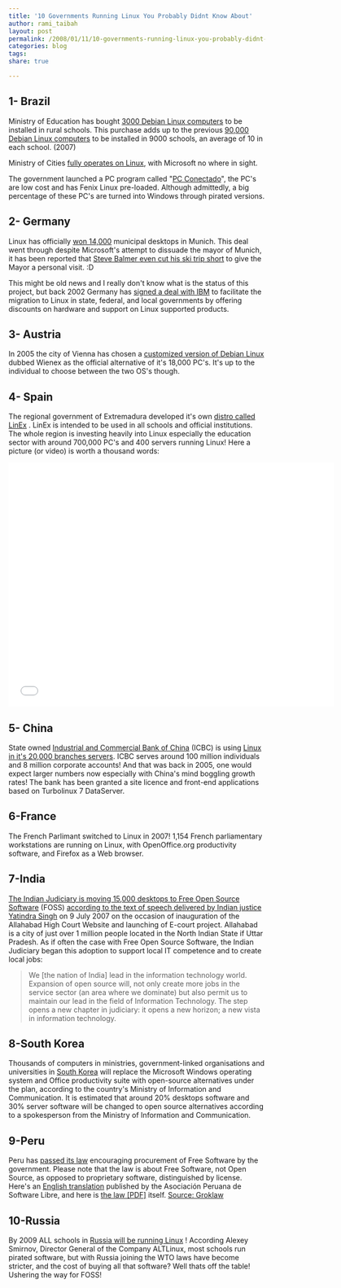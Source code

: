 ```yaml
---
title: '10 Governments Running Linux You Probably Didnt Know About'
author: rami_taibah
layout: post
permalink: /2008/01/11/10-governments-running-linux-you-probably-didnt-know-about/
categories: blog
tags:
share: true

---
```


1- Brazil
--------
 Ministry of Education has bought [3000 Debian Linux computers](http://times.debian.net/1199-Ministry-from-Brazil-buying-3000-with-four-terminal-Debian-computers. "3000 Debian Linux computers") to be installed in rural schools. This purchase adds up to the previous [90,000 Debian Linux computers](http://times.debian.net/1189-Brazil-Ministry-buying-90,000-Debian-GNU-Linux-machines "90,000 Debian Linux computers") to be installed in 9000 schools, an average of 10 in each school. (2007)

Ministry of Cities [fully operates on Linux](http://news.bbc.co.uk/2/hi/business/4602325.stm "fully operates on Linux"), with Microsoft no where in sight.

 The government launched a PC program called "[PC Conectado](http://www.google.com/translate?u=http%3A%2F%2Fwww.softwarelivre.gov.br%2Fnoticias%2Fpcconectado%2Fview&langpair=pt%7Cen&hl=en&ie=UTF8 "PC Conectado")", the PC's are low cost and has Fenix Linux pre-loaded. Although admittedly, a big percentage of these PC's are turned into Windows through pirated versions.

2- Germany
---------

Linux has officially [won 14,000](http://www.news.com/2100-7344_3-5689003.html "won 14,000") municipal desktops in Munich. This deal went through despite Microsoft's attempt to dissuade the mayor of Munich, it has been reported that [Steve Balmer even cut his ski trip short](http://news.zdnet.co.uk/software/0,1000000121,39171380,00.htm "Steve Balmer even cut his ski trip short") to give the Mayor a personal visit. :D

This might be old news and I really don't know what is the status of this project, but back 2002 Germany has [signed a deal with IBM](http://www.computerworld.com/softwaretopics/os/story/0,10801,71659,00.html "signed a deal with IBM") to facilitate the migration to Linux in state, federal, and local governments by offering discounts on hardware and support on Linux supported products.

3- Austria
-----------

In 2005 the city of Vienna has chosen a [customized version of Debian Linux](http://dot.kde.org/1120591425/ "customized version of Debian Linux") dubbed Wienex as the official alternative of it's 18,000 PC's. It's up to the individual to choose between the two OS's though.

4- Spain
-------

The regional government of Extremadura developed it's own [distro called LinEx](http://news.zdnet.co.uk/software/0,1000000121,39197928,00.htm?r=4 "distro called LinEx") . LinEx is intended to be used in all schools and official institutions. The whole region is investing heavily into Linux especially the education sector with around 700,000 PC's and 400 servers running Linux! Here a picture (or video) is worth a thousand words:

<iframe width="640" height="480" src="//www.youtube.com/embed/nR8Oh0Js_lA" frameborder="0" allowfullscreen></iframe>

5- China
-------

State owned [Industrial and Commercial Bank of China](http://en.wikipedia.org/wiki/Industrial_and_Commercial_Bank_of_China "Industrial and Commercial Bank of China") (ICBC) is using [Linux in it's 20,000 branches servers](http://www.techworld.com/opsys/news/index.cfm?newsid=3582 "Linux in it's 20,000 branches servers"). ICBC serves around 100 million individuals and 8 million corporate accounts! And that was back in 2005, one would expect larger numbers now especially with China's mind boggling growth rates! The bank has been granted a site licence and front-end applications based on Turbolinux 7 DataServer.

6-France
--------

The French Parlimant switched to Linux in 2007! 1,154 French parliamentary workstations are running on Linux, with OpenOffice.org productivity software, and Firefox as a Web browser.

7-India
-------

[The Indian Judiciary is moving 15,000 desktops to Free Open Source Software](http://www.digitaltippingpoint.com/?q=node/106 "The Indian Judiciary is moving 15,000 desktops to Free Open Source Software") (FOSS) [according to the text of speech delivered by Indian justice Yatindra Singh](http://kvtrust.blogspot.com/2007/07/new-chapter-in-judiciary-and.html) on 9 July 2007 on the occasion of inauguration of the Allahabad High Court Website and launching of E-court project. Allahabad is a city of just over 1 million people located in the North Indian State if Uttar Pradesh. As if often the case with Free Open Source Software, the Indian Judiciary began this adoption to support local IT competence and to create local jobs:

> We [the nation of India] lead in the information technology world. Expansion of open source will, not only create more jobs in the service sector (an area where we dominate) but also permit us to maintain our lead in the field of Information Technology. The step opens a new chapter in judiciary: it opens a new horizon; a new vista in information technology.
 

8-South Korea
----------------

Thousands of computers in ministries, government-linked organisations and universities in [South Korea](http://news.zdnet.co.uk/software/0,1000000121,39116799,00.htm "South Korea") will replace the Microsoft Windows operating system and Office productivity suite with open-source alternatives under the plan, according to the country's Ministry of Information and Communication. It is estimated that around 20% desktops software and 30% server software will be changed to open source alternatives according to a spokesperson from the Ministry of Information and Communication.

9-Peru
-------

Peru has [passed its law](http://translate.google.com/translate?u=http%3A%2F%2Fapesol.org.pe%2Fnews%2F197&langpair=es%7Cen&hl=es&ie=UTF-8&oe=UTF-8&prev=%2Flanguage_tools) encouraging procurement of Free Software by the government. Please note that the law is about Free Software, not Open Source, as opposed to proprietary software, distinguished by license. Here's an [English translation](http://www.apesol.org/news/199) published by the Asociación Peruana de Software Libre, and here is [the law [PDF]](http://www.congreso.gob.pe/relatoria/documentos/PROY1609Software.pdf) itself. [Source: Groklaw](http://www.groklaw.net/article.php?story=20050926191316526")

10-Russia
---------

By 2009 ALL schools in [Russia will be running Linux](http://news.bbc.co.uk/2/hi/technology/7034828.stm "Russia will be running Linux") ! According Alexey Smirnov, Director General of the Company ALTLinux, most schools run pirated software, but with Russia joining the WTO laws have become stricter, and the cost of buying all that software? Well thats off the table! Ushering the way for FOSS!
